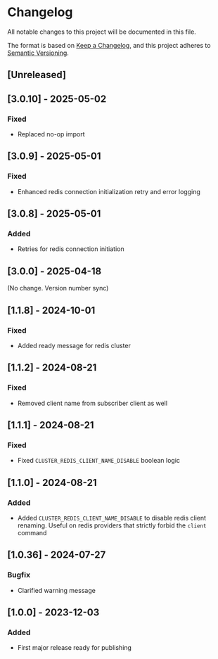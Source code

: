 # Changelog

All notable changes to this project will be documented in this file.

The format is based on [Keep a Changelog](https://keepachangelog.com/en/1.0.0/),
and this project adheres to [Semantic Versioning](https://semver.org/spec/v2.0.0.html).

## [Unreleased]

## [3.0.10] - 2025-05-02

### Fixed

- Replaced no-op import

## [3.0.9] - 2025-05-01

### Fixed

- Enhanced redis connection initialization retry and error logging

## [3.0.8] - 2025-05-01

### Added

- Retries for redis connection initiation

## [3.0.0] - 2025-04-18

(No change. Version number sync)

## [1.1.8] - 2024-10-01

### Fixed

- Added ready message for redis cluster

## [1.1.2] - 2024-08-21

### Fixed

- Removed client name from subscriber client as well

## [1.1.1] - 2024-08-21

### Fixed

- Fixed `CLUSTER_REDIS_CLIENT_NAME_DISABLE` boolean logic

## [1.1.0] - 2024-08-21

### Added

- Added `CLUSTER_REDIS_CLIENT_NAME_DISABLE` to disable redis client renaming. Useful on redis providers that strictly forbid the `client` command

## [1.0.36] - 2024-07-27

### Bugfix

- Clarified warning message

## [1.0.0] - 2023-12-03

### Added

- First major release ready for publishing
